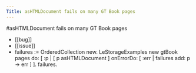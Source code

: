 ---Title: asHTMLDocument fails on many GT Book pages---#asHTMLDocument fails on many GT Book pages- [[bug]]- [[issue]]- failures := OrderedCollection new.LeStorageExamples new gtBook pages	do: [ :p | [ p asHTMLDocument ] onErrorDo: [ :err | failures add: p -> err ] ].failures.